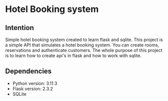 # Hotel Booking system


## Intention
Simple hotel booking system created to learn flask and sqlite.
This project is a simple API that simulates a hotel booking system.
You can create rooms, reservations and authenticate customers.
The whole purpose of this project is to learn how to create api's in flask
and how to work with sqlite.


## Dependencies

* Python version: 3.11.3
* Flask version: 2.3.2
* SQLite
